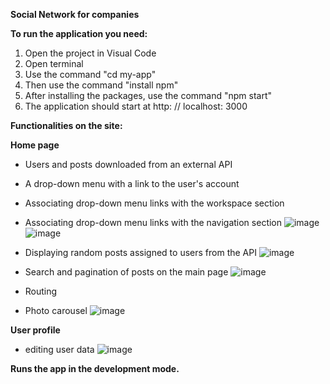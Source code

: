 **Social Network for companies**

**To run the application you need:**

1. Open the project in Visual Code
2. Open terminal
3. Use the command "cd my-app"
4. Then use the command "install npm"
5. After installing the packages, use the command "npm start"
6. The application should start at http: // localhost: 3000


**Functionalities on the site:**

**Home page**
- Users and posts downloaded from an external API

- A drop-down menu with a link to the user's account
- Associating drop-down menu links with the workspace section
- Associating drop-down menu links with the navigation section
![image](https://user-images.githubusercontent.com/61733177/152511848-2a38de62-4c38-4648-8641-2345c7195475.png)
![image](https://user-images.githubusercontent.com/61733177/152511971-5bdb7056-7c05-4634-9b05-b014fecb5ec5.png)

- Displaying random posts assigned to users from the API
![image](https://user-images.githubusercontent.com/61733177/152511878-38417092-0ffd-4c1e-9545-ad0f66251882.png)

- Search and pagination of posts on the main page
![image](https://user-images.githubusercontent.com/61733177/152512552-ecca6eef-cab0-470d-8be9-fb4b84b185f1.png)

- Routing

- Photo carousel
![image](https://user-images.githubusercontent.com/61733177/152512451-e6e350f4-574e-428d-bca7-5876f9a413c0.png)


**User profile**
- editing user data
![image](https://user-images.githubusercontent.com/61733177/152515268-5362d8b6-acf4-453f-b0c6-442899abea8e.png)

**Runs the app in the development mode.**


